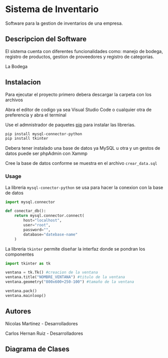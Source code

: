 # Sistema de Inventario

Software para la gestion de inventarios de una empresa.

## Descripcion del Software

El sistema cuenta con diferentes funcionalidades como: manejo de bodega, registro de productos, gestion de proveedores y registro de categorias.

La  Bodega

## Instalacion

Para ejecutar el proyecto primero debera descargar la carpeta con los archivos

Abra el editor de codigo ya sea Visual Studio Code o cualquier otra de preferencia y abra el terminal

Use el admnistrador de paquetes [pip](https://pip.pypa.io/en/stable/) para instalar las librerias.

```bash
pip install mysql-connector-python
pip install tkinter
```
Debera tener instalado una base de datos ya MySQL u otra y un gestos de datos puede ser phpAdmin con Xammp

Cree la base de datos conforme se muestra en el archivo `crear_data.sql`

### Usage

La libreria `mysql-conector-python` se usa para hacer la conexion con la base de datos

```python
import mysql.connector

def conectar_db():
    return mysql.connector.connect(
        host="localhost",
        user="root",
        password="",
        database="datebase-name"
    )

```

La libreria `tkinter` permite diseñar la interfaz donde se pondran los componentes

```python
import tkinter as tk

ventana = tk.Tk() #creacion de la ventana
ventana.title("NOMBRE_VENTANA") #titulo de la ventana
ventana.geometry("800x600+250-100") #tamaño de la ventana

ventana.pack()
ventana.mainloop()

```

## Autores

Nicolas Martinez - Desarrolladores

Carlos Hernan Ruiz - Desarrolladores

## Diagrama de Clases